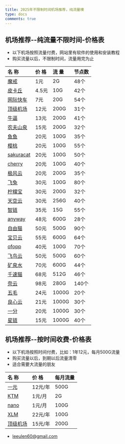 ```yaml
---
title: 2025年不限制时间机场推荐，纯流量噢
type: docs
comments: true
---
```

## 机场推荐--纯流量不限时间-价格表


* 以下机场按照流量付费，网站里有软件的使用和安装教程
* 购买流量以后，不限制时间，流量用完为止

| 名 称 | 价 格 | 流 量 | 节点数 |
| :--- | :--- | :--- | :--- |
| [魔戒](https://mojie.co/register?aff=BpCuERz0) | 1元 | 2G | 48个 |
| [皮卡丘](https://pkhub.net/#/register?code=A6O9EIj0) | 4.5元 | 10G | 42个 |
| [网际快车](https://wjkc66.vip?c=REZUOC) | 7元 | 20G | 54个 |
| [顶级机场](https://xn--mes358a9urctx.com/#/register?code=bnWsDzhG) | 12元 | 200G | 31个 |
| [牛逼](https://6666b.idsduf.com/#/login?code=sT9kLfc6) | 13元 | 200G | 41个 |
| [农夫山泉](https://07.nfsq.us/#/register?code=i1fXTMYk)    | 15元   | 200G |32个|
| [鱼鱼](https://user.yujc.me/#/register?code=KGczjDAW) | 20元 | 100G | 35个 |
| [樱桃](https://www.yingtaowangluo.com/#/register?code=5OCI2zJA) | 20元 | 100G | 55个 |
| [sakuracat](https://sakura-cat1.com/register?code=yGbwRcoi) | 20元 | 100G | 50个 |
| [cherry](https://www.yingtaowangluo.com/#/register?code=5OCI2zJA) | 20元 | 100G | 40个 |
| [极风云](https://fast.xn--osv801i.com/#/register?code=wwzb4LPU) | 20元 | 200G | 35个 |
| [飞兔](https://www.xn--9kq10e0y7h.site/index.html?register=TtwX5VXt) | 30元 | 100G | 80个 |
| [柠檬宝](https://wws.xn--pbt38zg4v.com/#/register?code=Aj0fMPaX) | 30元 | 200G | 32个 |
| [天空云](https://panel.skycloud.lol/zh/auth/signup?referrer=vabYvG65) | 30元 | 256G | 40个 |
| [智链](https://xinzhilian.xyz/register?code=Hlh49wb3) | 35元 | 15G | 55个 |
| [anyway](https://www.anyway.best/#/register?code=0gfsYasj) | 48元 | 600G | 28个 |
| [自由猫](https://us.freecat.cc/register?code=czdF7PXY) | 50元 | 500G | 90个 |
| [宝贝云](https://web1.bby011.com/#/register?code=8xTTMr2f) | 55元 | 600G | 64个 |
| [ofopp](https://kk.ofopp.net/#/register?code=A2UmuXR8) | 40元 | 100G | 70个 |
| [飞鸟云](https://feiniaoyun.xyz/#/register?code=5CM0aNrb) | 50元 | 500G | 60个 |
| [矿泉水](https://a9.600mlt.cc/#/register?code=pSnvLvyA) | 70元 | 600G | 44个 |
| [千速猫](https://tmsreta.top/#/register?code=mmgD0jY7) | 68元 | 512G | 46个 |
| [奈云](https://www.v2ny.me?path=register&code=05XjPGu5) | 98元 | 280G | 140个 |
| [五毛](https://www.freebb.me/#/register?code=HNjWYnFT) | 24元 | 1000G | 20个 |
| [良心云](https://www.freebb.me/#/register?code=HNjWYnFT) | 21元 | 1000G | 30个 |
| [一分](https://xn--4gqx1hgtfdmt.com/#/register?code=Aqr3awfK) | 20元 | 1000G | 30个 |
| [星链](https://xn--4gqx1hgtfdmt.com/#/register?code=Aqr3awfK) | 15元 | 1000G | 40个 |


## 机场推荐--按时间收费-价格表


* 以下机场按照时间付费，比如：1年12元，每月500G流量
* 购买流量以后，到期以后流量清零
* 适合需要大流量的朋友

| 名 称 | 价 格 | 每月流量 | 
| :--- | :--- | :--- |
| [一元](https://xn--4gq62f52gdss.ink/#/register?code=neolm7FH) | 12元/年 | 500G |
| [KTM](https://ktmcloud.vip/#/register?code=vSw36OQA) | 1元/月 | 2G |
| [nano](https://edu.360buyimg.men/auth/register?code=3l8NUeOF) | 1元/月 | 100G |
| [XLM](https://ktmcloud.vip/#/register?code=vSw36OQA) | 22元/年 | 100G |
| [顶级机场](https://ktmcloud.vip/#/register?code=vSw36OQA) | 15元/年 | 200G |




- leeulen60@gmail.com
